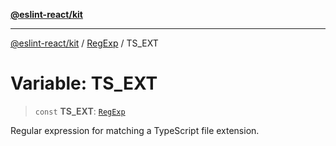 [**@eslint-react/kit**](../../../../README.md)

***

[@eslint-react/kit](../../../../README.md) / [RegExp](../README.md) / TS\_EXT

# Variable: TS\_EXT

> `const` **TS\_EXT**: [`RegExp`](https://developer.mozilla.org/docs/Web/JavaScript/Reference/Global_Objects/RegExp)

Regular expression for matching a TypeScript file extension.
